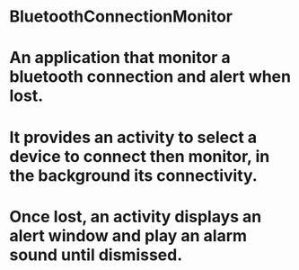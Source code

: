 # BluetoothConnectionMonitor
#
# An application that monitor a bluetooth connection and alert when lost. 
# It provides an activity to select a device to connect then monitor, in the background its connectivity.
# Once lost, an activity displays an alert window and play an alarm sound until dismissed.
